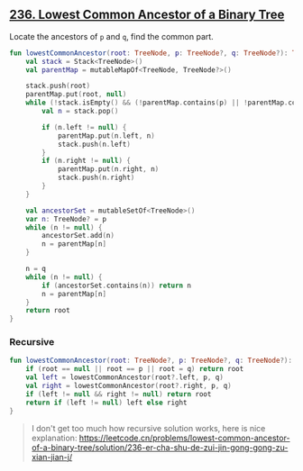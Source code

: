 ## [236. Lowest Common Ancestor of a Binary Tree](https://leetcode.com/problems/lowest-common-ancestor-of-a-binary-tree/)

Locate the ancestors of `p` and `q`, find the common part.

```kotlin
fun lowestCommonAncestor(root: TreeNode, p: TreeNode?, q: TreeNode?): TreeNode? {
    val stack = Stack<TreeNode>()
    val parentMap = mutableMapOf<TreeNode, TreeNode?>()

    stack.push(root)
    parentMap.put(root, null)
    while (!stack.isEmpty() && (!parentMap.contains(p) || !parentMap.contains(q))) {
        val n = stack.pop()

        if (n.left != null) {
            parentMap.put(n.left, n)
            stack.push(n.left)
        }
        if (n.right != null) {
            parentMap.put(n.right, n)
            stack.push(n.right)
        }
    }

    val ancestorSet = mutableSetOf<TreeNode>()
    var n: TreeNode? = p
    while (n != null) {
        ancestorSet.add(n)
        n = parentMap[n]
    }

    n = q
    while (n != null) {
        if (ancestorSet.contains(n)) return n
        n = parentMap[n]
    }
    return root
}
```

### Recursive
```kotlin
fun lowestCommonAncestor(root: TreeNode?, p: TreeNode?, q: TreeNode?): TreeNode? {
    if (root == null || root == p || root = q) return root
    val left = lowestCommonAncestor(root?.left, p, q)
    val right = lowestCommonAncestor(root?.right, p, q)
    if (left != null && right != null) return root
    return if (left != null) left else right
}
```

> I don't get too much how recursive solution works, here is nice explanation: https://leetcode.cn/problems/lowest-common-ancestor-of-a-binary-tree/solution/236-er-cha-shu-de-zui-jin-gong-gong-zu-xian-jian-j/